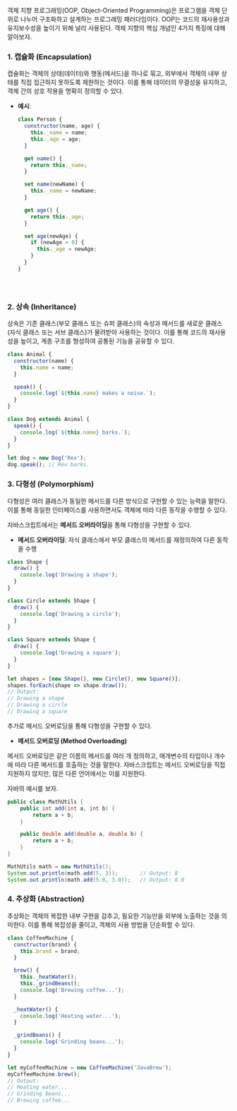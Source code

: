
객체 지향 프로그래밍(OOP, Object-Oriented Programming)은 프로그램을 객체 단위로 나누어 구조화하고 설계하는 프로그래밍 패러다임이다. OOP는 코드의 재사용성과 유지보수성을 높이기 위해 널리 사용된다. 객체 지향의 핵심 개념인 4가지 특징에 대해 알아보자.

### 1. 캡슐화 (Encapsulation)
캡슐화는 객체의 상태(데이터)와 행동(메서드)을 하나로 묶고, 외부에서 객체의 내부 상태를 직접 접근하지 못하도록 제한하는 것이다. 이를 통해 데이터의 무결성을 유지하고, 객체 간의 상호 작용을 명확히 정의할 수 있다.

- **예시**:
  ```js
  class Person {
    constructor(name, age) {
      this._name = name;
      this._age = age;
    }

    get name() {
      return this._name;
    }

    set name(newName) {
      this._name = newName;
    }

    get age() {
      return this._age;
    }

    set age(newAge) {
      if (newAge > 0) {
        this._age = newAge;
      }
    }
  }





### 2. 상속 (Inheritance)

상속은 기존 클래스(부모 클래스 또는 슈퍼 클래스)의 속성과 메서드를 새로운 클래스(자식 클래스 또는 서브 클래스)가 물려받아 사용하는 것이다. 이를 통해 코드의 재사용성을 높이고, 계층 구조를 형성하여 공통된 기능을 공유할 수 있다.


```js
class Animal {
  constructor(name) {
    this.name = name;
  }

  speak() {
    console.log(`${this.name} makes a noise.`);
  }
}

class Dog extends Animal {
  speak() {
    console.log(`${this.name} barks.`);
  }
}

let dog = new Dog('Rex');
dog.speak(); // Rex barks.
```


### 3. 다형성 (Polymorphism)

다형성은 여러 클래스가 동일한 메서드를 다른 방식으로 구현할 수 있는 능력을 말한다. 이를 통해 동일한 인터페이스를 사용하면서도 객체에 따라 다른 동작을 수행할 수 있다.

자바스크립트에서는 **메서드 오버라이딩**을 통해 다형성을 구현할 수 있다.

- **메서드 오버라이딩**: 자식 클래스에서 부모 클래스의 메서드를 재정의하여 다른 동작을 수행

```js
class Shape {
  draw() {
    console.log('Drawing a shape');
  }
}

class Circle extends Shape {
  draw() {
    console.log('Drawing a circle');
  }
}

class Square extends Shape {
  draw() {
    console.log('Drawing a square');
  }
}

let shapes = [new Shape(), new Circle(), new Square()];
shapes.forEach(shape => shape.draw());
// Output:
// Drawing a shape
// Drawing a circle
// Drawing a square
```

추가로 메서드 오버로딩을 통해 다형성을 구현할 수 있다.

- **메서드 오버로딩 (Method Overloading)**

메서드 오버로딩은 같은 이름의 메서드를 여러 개 정의하고, 매개변수의 타입이나 개수에 따라 다른 메서드를 호출하는 것을 말한다. 자바스크립트는 메서드 오버로딩을 직접 지원하지 않지만, 많은 다른 언어에서는 이를 지원한다.

자바의 예시를 보자.

```java
public class MathUtils {
    public int add(int a, int b) {
        return a + b;
    }

    public double add(double a, double b) {
        return a + b;
    }
}

MathUtils math = new MathUtils();
System.out.println(math.add(5, 3));       // Output: 8
System.out.println(math.add(5.0, 3.0));   // Output: 8.0
```

### 4. 추상화 (Abstraction)

추상화는 객체의 복잡한 내부 구현을 감추고, 필요한 기능만을 외부에 노출하는 것을 의미한다. 이를 통해 복잡성을 줄이고, 객체의 사용 방법을 단순화할 수 있다.

```js
class CoffeeMachine {
  constructor(brand) {
    this.brand = brand;
  }

  brew() {
    this._heatWater();
    this._grindBeans();
    console.log('Brewing coffee...');
  }

  _heatWater() {
    console.log('Heating water...');
  }

  _grindBeans() {
    console.log('Grinding beans...');
  }
}

let myCoffeeMachine = new CoffeeMachine('JavaBrew');
myCoffeeMachine.brew();
// Output:
// Heating water...
// Grinding beans...
// Brewing coffee...
```

